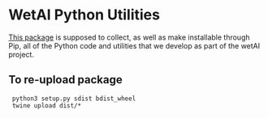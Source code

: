 # WetAI Python Utilities

[This package][github] is supposed to collect, as well as make installable
through Pip, all of the Python code and utilities that we develop as
part of the wetAI project.

[github]: https://www.github.com/braingeneers/wetai


## To re-upload package
```
 python3 setup.py sdist bdist_wheel
 twine upload dist/*
```

